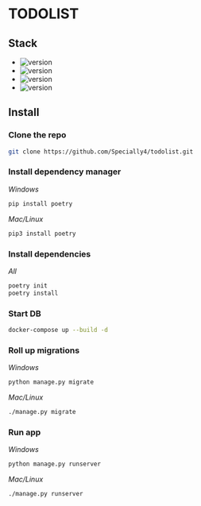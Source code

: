 # TODOLIST

## Stack

* ![version](https://img.shields.io/badge/Poetry-v1.2.2-informational/?style=for-the-badge&logo=Poetry)
* ![version](https://img.shields.io/badge/Python-v3.10.6-informational/?style=for-the-badge&logo=Python)
* ![version](https://img.shields.io/badge/Django-v4.1.3-informational/?style=for-the-badge&logo=Django)
* ![version](https://img.shields.io/badge/Postgresql-v15.0-informational/?style=for-the-badge&logo=Postgresql)

## Install

### Clone the repo

```sh
git clone https://github.com/Specially4/todolist.git
```

### Install dependency manager

_Windows_

```sh
pip install poetry
```

_Mac/Linux_

```sh
pip3 install poetry
```

### Install dependencies

_All_

```sh
poetry init
poetry install
```

### Start DB

```sh
docker-compose up --build -d
```

### Roll up migrations

_Windows_

```sh
python manage.py migrate
```

_Mac/Linux_

```sh
./manage.py migrate
```

### Run app

_Windows_

```sh
python manage.py runserver
```

_Mac/Linux_

```sh
./manage.py runserver
```